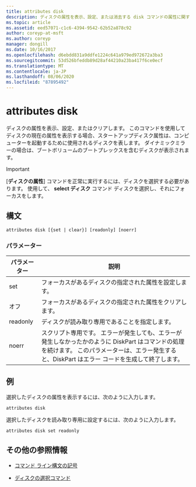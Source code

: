 ```yaml
---
title: attributes disk
description: ディスクの属性を表示、設定、または消去する disk コマンドの属性に関するリファレンス記事です。
ms.topic: article
ms.assetid: eed57071-c1c6-4394-9542-62b52a878c92
author: coreyp-at-msft
ms.author: coreyp
manager: dongill
ms.date: 10/16/2017
ms.openlocfilehash: d6ebdd831a9ddfe1224c641a979ed972672a3ba3
ms.sourcegitcommit: 53d526bfeddb89d28af44210a23ba417f6ce0ecf
ms.translationtype: MT
ms.contentlocale: ja-JP
ms.lasthandoff: 08/06/2020
ms.locfileid: "87895492"
---
```

# <a name="attributes-disk"></a>attributes disk

ディスクの属性を表示、設定、またはクリアします。 このコマンドを使用してディスクの現在の属性を表示する場合、スタートアップディスク属性は、コンピューターを起動するために使用されるディスクを表します。 ダイナミックミラーの場合は、ブートボリュームのブートプレックスを含むディスクが表示されます。

> [!IMPORTANT]
> [**ディスクの属性**] コマンドを正常に実行するには、ディスクを選択する必要があります。 使用して、 **select ディスク** コマンド ディスクを選択し、それにフォーカスをします。

## <a name="syntax"></a>構文

```
attributes disk [{set | clear}] [readonly] [noerr]
```

### <a name="parameters"></a>パラメーター

| パラメーター | 説明 |
| --------- | ----------- |
| set | フォーカスがあるディスクの指定された属性を設定します。 |
| オフ | フォーカスがあるディスクの指定された属性をクリアします。 |
| readonly | ディスクが読み取り専用であることを指定します。 |
| noerr | スクリプト専用です。 エラーが発生しても、エラーが発生しなかったかのように DiskPart はコマンドの処理を続けます。 このパラメーターは、エラー発生すると、DiskPart はエラー コードを生成して終了します。 |

## <a name="examples"></a>例

選択したディスクの属性を表示するには、次のように入力します。

```
attributes disk
```

選択したディスクを読み取り専用に設定するには、次のように入力します。

```
attributes disk set readonly
```

## <a name="additional-references"></a>その他の参照情報

- [コマンド ライン構文の記号](command-line-syntax-key.md)

- [ディスクの選択コマンド](select-disk.md)
